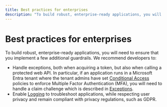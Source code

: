 ```yaml
---
title: Best practices for enterprises
description: "To build robust, enterprise-ready applications, you will need to follow some of the best patterns and practices in using MSAL Java."
---
```


# Best practices for enterprises

To build robust, enterprise-ready applications, you will need to ensure that you implement a few additional guardrails. We recommend developers to:

- Handle exceptions, both when acquiring a token, but also when calling a protected web API. In particular, if an application runs in a Microsoft Entra tenant where the tenant admins have set [Conditional Access](/azure/active-directory/conditional-access/overview) policies to enforce Multiple Factor Authentication (MFA), you will need to handle a claim challenge which is described in [Exceptions](./exceptions.md).
- Enable [Logging](/azure/active-directory/develop/msal-logging?tabs=java) to troubleshoot applications, while respecting user privacy and remain compliant with privacy regulations, such as GDPR.
